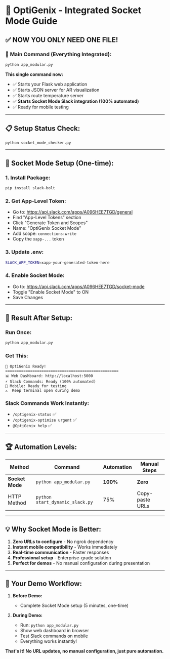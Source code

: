 # 🚀 OptiGenix - Integrated Socket Mode Guide

## ✅ **NOW YOU ONLY NEED ONE FILE!**

### 🎯 **Main Command (Everything Integrated):**
```bash
python app_modular.py
```

**This single command now:**
- ✅ Starts your Flask web application
- ✅ Starts JSON server for AR visualization  
- ✅ Starts route temperature server
- ✅ **Starts Socket Mode Slack integration (100% automated)**
- ✅ Ready for mobile testing

---

## 📋 **Setup Status Check:**
```bash
python socket_mode_checker.py
```

---

## 🔧 **Socket Mode Setup (One-time):**

### 1. Install Package:
```bash
pip install slack-bolt
```

### 2. Get App-Level Token:
- Go to: https://api.slack.com/apps/A096HEE7TGD/general
- Find "App-Level Tokens" section
- Click "Generate Token and Scopes"
- Name: "OptiGenix Socket Mode"
- Add scope: `connections:write`
- Copy the `xapp-...` token

### 3. Update .env:
```bash
SLACK_APP_TOKEN=xapp-your-generated-token-here
```

### 4. Enable Socket Mode:
- Go to: https://api.slack.com/apps/A096HEE7TGD/socket-mode
- Toggle "Enable Socket Mode" to ON
- Save Changes

---

## 🎉 **Result After Setup:**

### Run Once:
```bash
python app_modular.py
```

### Get This:
```
🚛 OptiGenix Ready!
==================================================
📊 Web Dashboard: http://localhost:5000
⚡ Slack Commands: Ready (100% automated)
📱 Mobile: Ready for testing
⚠️  Keep terminal open during demo
```

### Slack Commands Work Instantly:
- `/optigenix-status` ✅ 
- `/optigenix-optimize urgent` ✅
- `@OptiGenix help` ✅

---

## 🏆 **Automation Levels:**

| Method | Command | Automation | Manual Steps |
|--------|---------|------------|--------------|
| **Socket Mode** | `python app_modular.py` | **100%** | **Zero** |
| HTTP Method | `python start_dynamic_slack.py` | 75% | Copy-paste URLs |

---

## 💡 **Why Socket Mode is Better:**

1. **Zero URLs to configure** - No ngrok dependency
2. **Instant mobile compatibility** - Works immediately  
3. **Real-time communication** - Faster responses
4. **Professional setup** - Enterprise-grade solution
5. **Perfect for demos** - No manual configuration during presentation

---

## 🎯 **Your Demo Workflow:**

1. **Before Demo:**
   - Complete Socket Mode setup (5 minutes, one-time)
   
2. **During Demo:**
   - Run: `python app_modular.py` 
   - Show web dashboard in browser
   - Test Slack commands on mobile
   - Everything works instantly!

**That's it! No URL updates, no manual configuration, just pure automation.**
